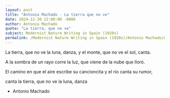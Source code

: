```yaml
---
layout: post
title: "Antonio Machado - La tierra que no ve"
date: 2024-12-30 12:00:00 -0000
author: Antonio Machado
quote: "La tierra, que no ve"
subject: Modernist Nature Writing in Spain (1920s)
permalink: /Modernist Nature Writing in Spain (1920s)/Antonio Machado/Antonio Machado - La tierra que no ve
---
```


La tierra, que no ve
la luna, danza,
y el monte, que no ve
el sol, canta.

A la sombra de un rayo
corre la luz, que viene
de la nube que lloró.

El camino en que el aire
escribe su cancioncita
y el río canta su rumor,

canta la tierra, que no ve
la luna, danza

- Antonio Machado
